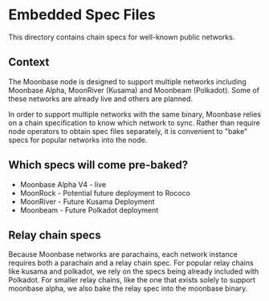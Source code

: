 # Embedded Spec Files

This directory contains chain specs for well-known public networks.

## Context

The Moonbase node is designed to support multiple networks including Moonbase Alpha, MoonRiver
(Kusama) and Moonbeam (Polkadot). Some of these networks are already live and others are planned.

In order to support multiple networks with the same binary, Moonbase relies on a chain specification
to know which network to sync. Rather than require node operators to obtain spec files separately,
it is convenient to "bake" specs for popular networks into the node.

## Which specs will come pre-baked?

- Moonbase Alpha V4 - live
- MoonRock - Potential future deployment to Rococo
- MoonRiver - Future Kusama Deployment
- Moonbeam - Future Polkadot deployment

## Relay chain specs

Because Moonbase networks are parachains, each network instance requires both a parachain and a
relay chain spec. For popular relay chains like kusama and polkadot, we rely on the specs being
already included with Polkadot. For smaller relay chains, like the one that exists solely to support
moonbase alpha, we also bake the relay spec into the moonbase binary.
